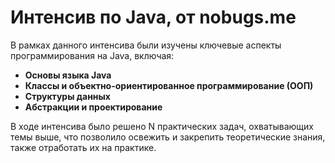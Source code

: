 # Интенсив по Java, от nobugs.me

В рамках данного интенсива были изучены ключевые аспекты программирования на Java, включая:

- **Основы языка Java**
- **Классы и объектно-ориентированное программирование (ООП)**
- **Структуры данных**
- **Абстракции и проектирование**

В ходе интенсива было решено N практических задач, охватывающих темы выше, что позволило освежить и закрепить теоретические знания, также отработать их на практике.